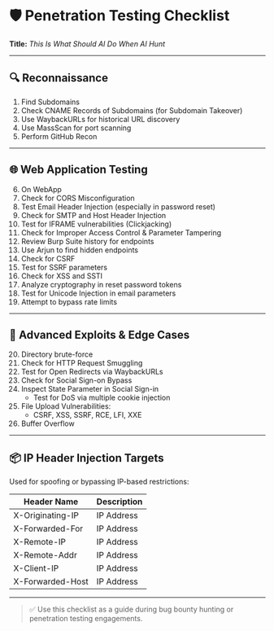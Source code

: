 # 🛡️ Penetration Testing Checklist
**Title:** *This Is What Should AI Do When AI Hunt*

---

## 🔍 Reconnaissance
1. Find Subdomains  
2. Check CNAME Records of Subdomains (for Subdomain Takeover)  
3. Use WaybackURLs for historical URL discovery  
4. Use MassScan for port scanning  
5. Perform GitHub Recon  

---

## 🌐 Web Application Testing
6. On WebApp  
7. Check for CORS Misconfiguration  
8. Test Email Header Injection (especially in password reset)  
9. Check for SMTP and Host Header Injection  
10. Test for IFRAME vulnerabilities (Clickjacking)  
11. Check for Improper Access Control & Parameter Tampering  
12. Review Burp Suite history for endpoints  
13. Use Arjun to find hidden endpoints  
14. Check for CSRF  
15. Test for SSRF parameters  
16. Check for XSS and SSTI  
17. Analyze cryptography in reset password tokens  
18. Test for Unicode Injection in email parameters  
19. Attempt to bypass rate limits  

---

## 📁 Advanced Exploits & Edge Cases
20. Directory brute-force  
21. Check for HTTP Request Smuggling  
22. Test for Open Redirects via WaybackURLs  
23. Check for Social Sign-on Bypass  
24. Inspect State Parameter in Social Sign-in  
    - Test for DoS via multiple cookie injection  
25. File Upload Vulnerabilities:  
    - CSRF, XSS, SSRF, RCE, LFI, XXE  
26. Buffer Overflow  

---

## 📦 IP Header Injection Targets
Used for spoofing or bypassing IP-based restrictions:

| Header Name         | Description  |
|---------------------|--------------|
| X-Originating-IP     | IP Address   |
| X-Forwarded-For      | IP Address   |
| X-Remote-IP          | IP Address   |
| X-Remote-Addr        | IP Address   |
| X-Client-IP          | IP Address   |
| X-Forwarded-Host     | IP Address   |

---

> ✅ Use this checklist as a guide during bug bounty hunting or penetration testing engagements. 